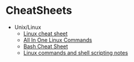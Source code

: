 # CheatSheets

- Unix/Linux
  - [Linux cheat sheet](https://reconshell.com/linux-cheat-sheet/)
  - [All In One Linux Commands](https://reconshell.com/all-in-one-linux-commands/)
  - [Bash Cheat Sheet](https://reconshell.com/bash-cheat-sheet/)
  - [Linux commands and shell scripting notes](https://reconshell.com/linux-commands-and-shell-scripting-notes/)
